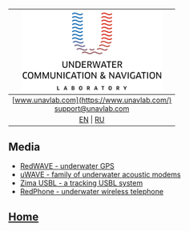 | ![logo](/documentation/sm_logo.png) |
| :---: |
| [www.unavlab.com](https://www.unavlab.com/) <br/> [support@unavlab.com](mailto:support@unavlab.com) |
| [EN](media_videos_en.md) \| [RU](media_videos_ru.md) |

## Media

* [RedWAVE - underwater GPS](/documentation/EN/RedWAVE/media.md)
* [uWAVE - family of underwater acoustic modems](/documentation/EN/uWAVE/media.md)
* [Zima USBL - a tracking USBL system](/documentation/EN/Zima/media.md)
* [RedPhone - underwater wireless telephone](/documentation/EN/RedPhone/media.md)

## [Home](README.md)
